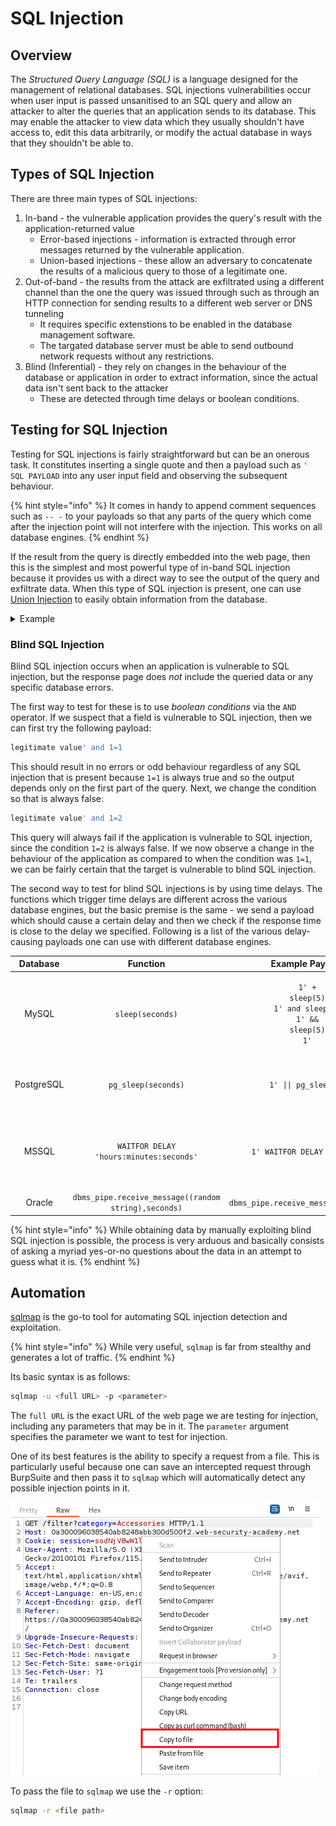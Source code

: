 # SQL Injection

## Overview

The _Structured Query Language (SQL)_ is a language designed for the management of relational databases. SQL injections vulnerabilities occur when user input is passed unsanitised to an SQL query and allow an attacker to alter the queries that an application sends to its database. This may enable the attacker to view data which they usually shouldn't have access to, edit this data arbitrarily, or modify the actual database in ways that they shouldn't be able to.

## Types of SQL Injection

There are three main types of SQL injections:

1. In-band - the vulnerable application provides the query's result with the application-returned value
   * Error-based injections - information is extracted through error messages returned by the vulnerable application.
   * Union-based injections - these allow an adversary to concatenate the results of a malicious query to those of a legitimate one.
2. Out-of-band - the results from the attack are exfiltrated using a different channel than the one the query was issued through such as through an HTTP connection for sending results to a different web server or DNS tunneling
   * It requires specific extenstions to be enabled in the database management software.
   * The targated database server must be able to send outbound network requests without any restrictions.
3. Blind (Inferential) - they rely on changes in the behaviour of the database or application in order to extract information, since the actual data isn't sent back to the attacker
   * These are detected through time delays or boolean conditions.

## Testing for SQL Injection

Testing for SQL injections is fairly straightforward but can be an onerous task. It constitutes inserting a single quote and then a payload such as `' SQL PAYLOAD` into any user input field and observing the subsequent behaviour.

{% hint style="info" %}
It comes in handy to append comment sequences such as `-- -` to your payloads so that any parts of the query which come after the injection point will not interfere with the injection. This works on all database engines.
{% endhint %}

If the result from the query is directly embedded into the web page, then this is the simplest and most powerful type of in-band SQL injection because it provides us with a direct way to see the output of the query and exfiltrate data. When this type of SQL injection is present, one can use [Union Injection](<Union Injection.md>) to easily obtain information from the database.

<details>

<summary>Example</summary>

We can use [this](https://portswigger.net/web-security/sql-injection/lab-retrieve-hidden-data) PortSwigger lab to showcase a simple SQL injection. We notice that we can filter our search using one of the buttons on the home page under "Refine your search".

<img src="../../../.gitbook/assets/Example Simple SQL Injection Exploited.png" alt="" data-size="original">

Clicking on one of the filter buttons produces a `GET` request and we can try to manipulate the `category` parameter.Indeed, using the payload `' or 1=1 -- -` as the value for `category` reveals some products which were hidden before.

</details>

### Blind SQL Injection

Blind SQL injection occurs when an application is vulnerable to SQL injection, but the response page does _not_ include the queried data or any specific database errors.

The first way to test for these is to use _boolean conditions_ via the `AND` operator. If we suspect that a field is vulnerable to SQL injection, then we can first try the following payload:

```sql
legitimate value' and 1=1
```

This should result in no errors or odd behaviour regardless of any SQL injection that is present because `1=1` is always true and so the output depends only on the first part of the query. Next, we change the condition so that is always false:

```sql
legitimate value' and 1=2
```

This query will always fail if the application is vulnerable to SQL injection, since the condition `1=2` is always false. If we now observe a change in the behaviour of the application as compared to when the condition was `1=1`, we can be fairly certain that the target is vulnerable to blind SQL injection.

The second way to test for blind SQL injections is by using time delays. The functions which trigger time delays are different across the various database engines, but the basic premise is the same - we send a payload which should cause a certain delay and then we check if the response time is close to the delay we specified. Following is a list of the various delay-causing payloads one can use with different database engines.

|  Database  |                       Function                       |                                                              Example Payload                                                             |                         Note                        |
| :--------: | :--------------------------------------------------: | :--------------------------------------------------------------------------------------------------------------------------------------: | :-------------------------------------------------: |
|    MySQL   |                   `sleep(seconds)`                   | <p><code>1' + sleep(5)</code><br><code>1' and sleep(5)</code><br><code>1' &#x26;&#x26; sleep(5)</code><br><code>1' | sleep(5)</code></p> |                                                     |
| PostgreSQL |                  `pg_sleep(seconds)`                 |                                                           `1' \|\| pg_sleep(5)`                                                          |      Can only be done with the `\|\|` operator.     |
|    MSSQL   |        `WAITFOR DELAY 'hours:minutes:seconds'`       |                                                        `1' WAITFOR DELAY '0:0:10'`                                                       | Notice the lack of a logical or any other operator. |
|   Oracle   | `dbms_pipe.receive_message((random string),seconds)` |                                                   `dbms_pipe.receive_message(('a'),10)`                                                  |                                                     |

{% hint style="info" %}
While obtaining data by manually exploiting blind SQL injection is possible, the process is very arduous and basically consists of asking a myriad yes-or-no questions about the data in an attempt to guess what it is.
{% endhint %}

## Automation

[sqlmap](https://github.com/sqlmapproject/sqlmap) is the go-to tool for automating SQL injection detection and exploitation.

{% hint style="info" %}
While very useful, `sqlmap` is far from stealthy and generates a lot of traffic.
{% endhint %}

Its basic syntax is as follows:

```bash
sqlmap -u <full URL> -p <parameter>
```

The `full URL` is the exact URL of the web page we are testing for injection, including any parameters that may be in it. The `parameter` argument specifies the parameter we want to test for injection.

One of its best features is the ability to specify a request from a file. This is particularly useful because one can save an intercepted request through BurpSuite and then pass it to `sqlmap` which will automatically detect any possible injection points in it.

![](<Resources/Images/Request Copy To File.png>)

To pass the file to `sqlmap` we use the `-r` option:

```bash
sqlmap -r <file path>
```
